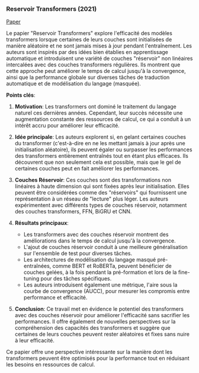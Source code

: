 ### Reservoir Transformers (2021)

[Paper](https://arxiv.org/pdf/2012.15045.pdf)

Le papier "Reservoir Transformers" explore l'efficacité des modèles transformers lorsque certaines de leurs couches sont initialisées de manière aléatoire et ne sont jamais mises à jour pendant l'entraînement. Les auteurs sont inspirés par des idées bien établies en apprentissage automatique et introduisent une variété de couches "réservoir" non linéaires intercalées avec des couches transformers régulières. Ils montrent que cette approche peut améliorer le temps de calcul jusqu'à la convergence, ainsi que la performance globale sur diverses tâches de traduction automatique et de modélisation du langage (masquée).

**Points clés**:

1. **Motivation**: Les transformers ont dominé le traitement du langage naturel ces dernières années. Cependant, leur succès nécessite une augmentation constante des ressources de calcul, ce qui a conduit à un intérêt accru pour améliorer leur efficacité.

2. **Idée principale**: Les auteurs explorent si, en gelant certaines couches du transformer (c'est-à-dire en ne les mettant jamais à jour après une initialisation aléatoire), ils peuvent égaler ou surpasser les performances des transformers entièrement entraînés tout en étant plus efficaces. Ils découvrent que non seulement cela est possible, mais que le gel de certaines couches peut en fait améliorer les performances.

3. **Couches Réservoir**: Ces couches sont des transformations non linéaires à haute dimension qui sont fixées après leur initialisation. Elles peuvent être considérées comme des "réservoirs" qui fournissent une représentation à un réseau de "lecture" plus léger. Les auteurs expérimentent avec différents types de couches réservoir, notamment des couches transformers, FFN, BiGRU et CNN.

4. **Résultats principaux**: 
   - Les transformers avec des couches réservoir montrent des améliorations dans le temps de calcul jusqu'à la convergence.
   - L'ajout de couches réservoir conduit à une meilleure généralisation sur l'ensemble de test pour diverses tâches.
   - Les architectures de modélisation du langage masqué pré-entraînées, comme BERT et RoBERTa, peuvent bénéficier de couches gelées, à la fois pendant la pré-formation et lors de la fine-tuning pour des tâches spécifiques.
   - Les auteurs introduisent également une métrique, l'aire sous la courbe de convergence (AUCC), pour mesurer les compromis entre performance et efficacité.

5. **Conclusion**: Ce travail met en évidence le potentiel des transformers avec des couches réservoir pour améliorer l'efficacité sans sacrifier les performances. Il offre également de nouvelles perspectives sur la compréhension des capacités des transformers et suggère que certaines de leurs couches peuvent rester aléatoires et fixes sans nuire à leur efficacité.

Ce papier offre une perspective intéressante sur la manière dont les transformers peuvent être optimisés pour la performance tout en réduisant les besoins en ressources de calcul.